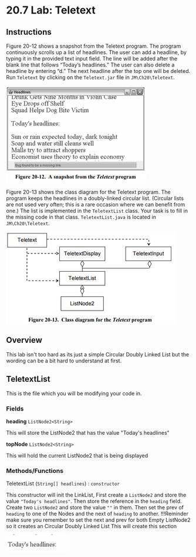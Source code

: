 # 20.7 Lab: Teletext

## Instructions 
Figure 20-12 shows a snapshot from the Teletext program. The program
continuously scrolls up a list of headlines. The user can add a headline, by typing it
in the provided text input field. The line will be added after the blank line that
follows “Today’s headlines.” The user can also delete a headline by entering “d.”
The next headline after the top one will be deleted. Run `Teletext` by clicking on the
`Teletext.jar` file in `JM\Ch20\Teletext`. 

![cleanWorkspace.pdf](https://github.com/haotian2006/CSALABS/blob/main/Images/teletext/Fig1.png?raw=true)

Figure 20-13 shows the class diagram for the Teletext program. The program keeps
the headlines in a doubly-linked circular list. (Circular lists are not used very often;
this is a rare occasion where we can benefit from one.) The list is implemented in the
`TeletextList` class. Your task is to fill in the missing code in that class.
`TeletextList.java` is located in `JM\Ch20\Teletext`. 

![cleanWorkspace.pdf](https://github.com/haotian2006/CSALABS/blob/main/Images/teletext/Fig2.png?raw=true)

## Overview
This lab isn't too hard as its just a simple Circular Doubly Linked List but the wording can be a bit hard to understand at first.

## TeletextList
This is the file which you will be modifying your code in.

### Fields 

**heading** `ListNode2<String>`

This will store the ListNode2 that has the value "Today's headlines"

**topNode** `ListNode2<String>`

This will hold the current ListNode2 that is being displayed 

### Methods/Functions 

TeletextList (`String[] headlines`) : `constructor`

This constructor will init the LinkList, First create a `ListNode2` and store the value `"Today's headlines"`. Then store the reference in the `heading` field. 
Create two `ListNode2` and store the value `""` in them. Then set the prev of `heading` to one of the Nodes and the next of `heading` to another. 
!!!Reminder
    make sure you remember to set the next and prev for both Empty ListNode2 so it creates an Circular Doubly Linked List
This will create this section

![Fig3](https://github.com/haotian2006/CSALABS/blob/main/Images/teletext/Fig3.png?raw=true)